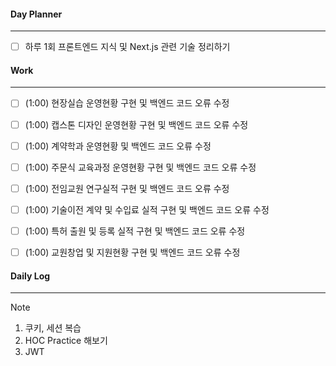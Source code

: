 
#### Day Planner
---
- [ ] 하루 1회 프론트엔드 지식 및 Next.js 관련 기술 정리하기


#### Work
---
- [ ] (1:00) 현장실습 운영현황 구현 및 백엔드 코드 오류 수정
- [ ] (1:00) 캡스톤 디자인 운영현황 구현 및 백엔드 코드 오류 수정
- [ ] (1:00) 계약학과 운영현황 및 백엔드 코드 오류 수정
- [ ] (1:00) 주문식 교육과정 운영현황 구현 및 백엔드 코드 오류 수정
- [ ] (1:00) 전임교원 연구실적 구현 및 백엔드 코드 오류 수정
- [ ] (1:00) 기술이전 계약 및 수입료 실적 구현 및 백엔드 코드 오류 수정
- [ ] (1:00) 특허 출원 및 등록 실적 구현 및 백엔드 코드 오류 수정
- [ ] (1:00) 교원창업 및 지원현황 구현 및 백엔드 코드 오류 수정


#### Daily Log
---
> [!note]
> 1. 쿠키, 세션 복습
> 2. HOC Practice 해보기
> 3. JWT




